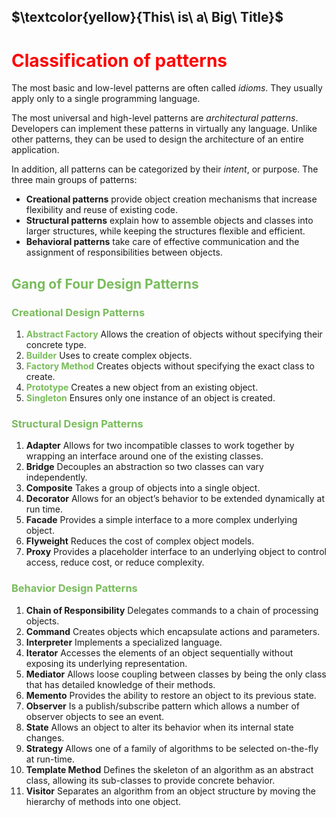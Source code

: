 <style>
.green {
    color: rgb(121, 188, 91);
}
</style>

## $\textcolor{yellow}{This\ is\ a\ Big\ Title}$
<h1 style="color:red;">Classification of patterns</h1>

<p>The most basic and low-level patterns are often called <i>idioms</i>. They usually apply only to a single programming language.</p>

<p>The most universal and high-level patterns are <i>architectural patterns</i>. Developers can implement these patterns in virtually any language. Unlike other patterns, they can be used to design the architecture of an entire application.</p>

<p>In addition, all patterns can be categorized by their <i>intent</i>, or purpose. The three main groups of patterns: </p>
<ul>
    <li><b>Creational patterns</b> provide object creation mechanisms that increase flexibility and reuse of existing code.</li>
    <li><b>Structural patterns</b> explain how to assemble objects and classes into larger structures, while keeping the structures flexible and efficient.</li>
    <li><b>Behavioral patterns</b> take care of effective communication and the assignment of responsibilities between objects.</li>
</ul>

<h2 class="green"><b>Gang of Four Design Patterns</b></h2>
<h3 class="green"><b>Creational Design Patterns</b></h3>
<ol>
<li><strong class="green">Abstract Factory</strong> Allows the creation of objects without specifying their concrete type.</li>
<li><strong class="green">Builder</strong> Uses to create complex objects.</li>
<li><strong class="green">Factory Method</strong> Creates objects without specifying the exact class to create.</li>
<li><strong class="green">Prototype</strong> Creates a new object from an existing object.</li>
<li><strong class="green">Singleton</strong> Ensures only one instance of an object is created.</li>
</ol>

<h3 class="green"><b>Structural Design Patterns</b></h3>
<ol>
<li><b>Adapter</b> Allows for two incompatible classes to work together by wrapping an interface around one of the existing classes.</li>
<li><b>Bridge</b> Decouples an abstraction so two classes can vary independently.</li>
<li><b>Composite</b> Takes a group of objects into a single object.</li>
<li><b>Decorator</b> Allows for an object’s behavior to be extended dynamically at run time.</li>
<li><b>Facade</b> Provides a simple interface to a more complex underlying object.</li>
<li><b>Flyweight</b> Reduces the cost of complex object models.</li>
<li><b>Proxy</b> Provides a placeholder interface to an underlying object to control access, reduce cost, or reduce complexity.</li>
</ol>

<h3 class="green"><b>Behavior Design Patterns</b></h3>
<ol>
<li><b>Chain of Responsibility</b> Delegates commands to a chain of processing objects.</li>
<li><b>Command</b> Creates objects which encapsulate actions and parameters.</li>
<li><b>Interpreter</b> Implements a specialized language.</li>
<li><b>Iterator</b> Accesses the elements of an object sequentially without exposing its underlying representation.</li>
<li><b>Mediator</b> Allows loose coupling between classes by being the only class that has detailed knowledge of their methods.</li>
<li><b>Memento</b> Provides the ability to restore an object to its previous state.</li>
<li><b>Observer</b> Is a publish/subscribe pattern which allows a number of observer objects to see an event.</li>
<li><b>State</b> Allows an object to alter its behavior when its internal state changes.</li>
<li><b>Strategy</b> Allows one of a family of algorithms to be selected on-the-fly at run-time.</li>
<li><b>Template Method</b> Defines the skeleton of an algorithm as an abstract class, allowing its sub-classes to provide concrete behavior.</li>
<li><b>Visitor</b> Separates an algorithm from an object structure by moving the hierarchy of methods into one object.</li>
</ol>
